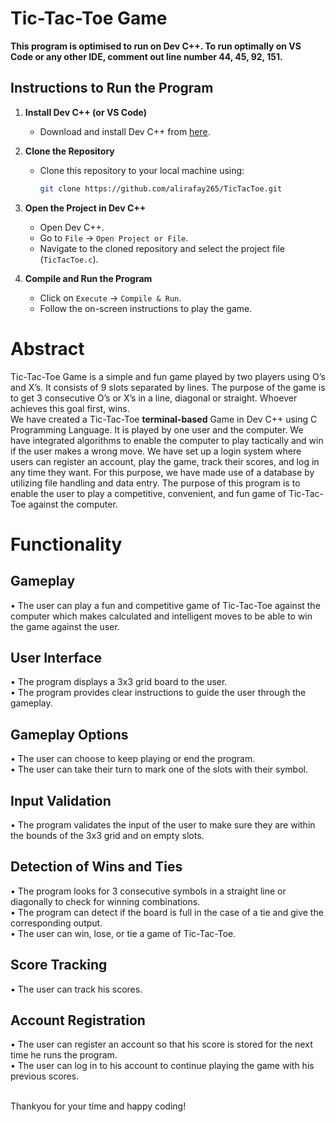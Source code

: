 # Tic-Tac-Toe Game

<span>**This program is optimised to run on Dev C++. To run optimally on VS Code or any other IDE, comment out line number 44, 45, 92, 151.**</span>

## Instructions to Run the Program

1. **Install Dev C++ (or VS Code)**
   - Download and install Dev C++ from [here](https://sourceforge.net/projects/orwelldevcpp/).

2. **Clone the Repository**
   - Clone this repository to your local machine using:<br>
     ```bash
     git clone https://github.com/alirafay265/TicTacToe.git
     ```

3. **Open the Project in Dev C++**
   - Open Dev C++.
   - Go to `File` -> `Open Project or File`.
   - Navigate to the cloned repository and select the project file (`TicTacToe.c`).

4. **Compile and Run the Program**
   - Click on `Execute` -> `Compile & Run`.
   - Follow the on-screen instructions to play the game.

<h1>Abstract</h1>
Tic-Tac-Toe Game is a simple and fun game played by two players using O’s and X’s. It consists of 9 slots separated by lines. The purpose of the game is to get 3 consecutive O’s or X’s in a line, diagonal or straight. Whoever achieves this goal first, wins.<br>
We have created a Tic-Tac-Toe <b>terminal-based</b> Game in Dev C++ using C Programming Language. It is played by one user and the computer. We have integrated algorithms to enable the computer to play tactically and win if the user makes a wrong move. We have set up a login system where users can register an account, play the game, track their scores, and log in any time they want. For this purpose, we have made use of a database by utilizing file handling and data entry. 
The purpose of this program is to enable the user to play a competitive, convenient, and fun game of Tic-Tac-Toe against the computer.
<h1>Functionality</h1>
<h2>Gameplay</h2>
•	The user can play a fun and competitive game of Tic-Tac-Toe against the computer which makes calculated and intelligent moves to be able to win the game against the user.
<h2>User Interface</h2>
•	The program displays a 3x3 grid board to the user.<br>
•	The program provides clear instructions to guide the user through the gameplay.
<h2>Gameplay Options</h2>
•	The user can choose to keep playing or end the program.<br>
•	The user can take their turn to mark one of the slots with their symbol.
<h2>Input Validation</h2>
•	The program validates the input of the user to make sure they are within the bounds of the 3x3 grid and on empty slots.
<h2>Detection of Wins and Ties</h2>
•	The program looks for 3 consecutive symbols in a straight line or diagonally to check for winning combinations.<br>
•	The program can detect if the board is full in the case of a tie and give the corresponding output.<br>
•	The user can win, lose, or tie a game of Tic-Tac-Toe. 
<h2>Score Tracking</h2>
•	The user can track his scores.
<h2>Account Registration</h2>
•	The user can register an account so that his score is stored for the next time he runs the program.<br>
•	The user can log in to his account to continue playing the game with his previous scores.<br><br>
<p>Thankyou for your time and happy coding!</p>
